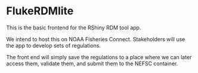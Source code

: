 # FlukeRDMlite

This is the basic frontend for the RShiny RDM tool app.  

We intend to host this on NOAA Fisheries Connect. Stakeholders will use the app to develop sets of regulations. 

The front end will simply save the regulations to a place where we can later access them, validate them, and submit them to the NEFSC container.
